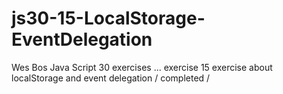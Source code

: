 # js30-15-LocalStorage-EventDelegation

Wes Bos Java Script 30 exercises ... exercise 15 exercise about localStorage and event delegation / completed /
